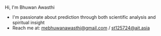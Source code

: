 Hi, I'm Bhuwan Awasthi
- I'm passionate about prediction through both scientific analysis and spiritual insight
- Reach me at: mebhuwanawasthi@gmail.com / st125724@ait.asia
